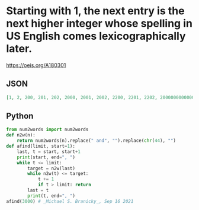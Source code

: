 # Starting with 1, the next entry is the next higher integer whose spelling in US English comes lexicographically later\.
https://oeis.org/A180301
## JSON
```JSON
[1, 2, 200, 201, 202, 2000, 2001, 2002, 2200, 2201, 2202, 2000000000000, 2000000000001, 2000000000002, 2000000000200, 2000000000201, 2000000000202, 2000000002000, 2000000002001, 2000000002002, 2000000002200, 2000000002201, 2000000002202]
```
## Python
```Python
from num2words import num2words
def n2w(n):
    return num2words(n).replace(" and", "").replace(chr(44), "")
def afind(limit, start=1):
    last, t = start, start+1
    print(start, end=", ")
    while t <= limit:
        target = n2w(last)
        while n2w(t) <= target:
            t += 1
            if t > limit: return
        last = t
        print(t, end=", ")
afind(3000) # _Michael S. Branicky_, Sep 16 2021
```
